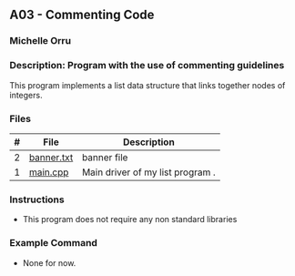 ## A03 - Commenting Code
### Michelle Orru
### Description: Program with the use of commenting guidelines

This program implements a list data structure that links together nodes of integers. 

### Files

|   #   | File     | Description                      |
| :---: | -------- | -------------------------------- |
|   2   | [banner.txt](https://github.com/michelle083/3013_Algorithms_Michelle/blob/main/Assignments/A03/banner.txt) | banner file|
|   1   | [main.cpp](https://github.com/michelle083/3013_Algorithms_Michelle/blob/main/Assignments/A03/main.cpp) | Main driver of my list program . |


### Instructions

- This program does not require any non standard libraries

### Example Command

- None for now. 
